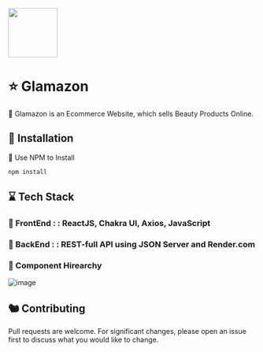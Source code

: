 
<img src="https://user-images.githubusercontent.com/112304655/208612714-ebf16b4c-0885-4f49-a177-fb54f95a0c37.png" width="100px">

# :star: Glamazon

 :hibiscus: Glamazon is an Ecommerce Website, which sells Beauty Products Online.

## :cherry_blossom: Installation

:cookie: Use NPM to Install 

```
npm install
```

## :hourglass: Tech Stack
### :dizzy: FrontEnd : : ReactJS, Chakra UI, Axios, JavaScript
### :dizzy: BackEnd : : REST-full API using JSON Server and Render.com

### :seedling: Component Hirearchy
![image](https://user-images.githubusercontent.com/112304655/208612348-f6a11cdf-03d2-4601-bc8a-6e347ad0e77a.png)

 ## :chipmunk: Contributing

Pull requests are welcome. For significant changes, please open an issue first
to discuss what you would like to change.
